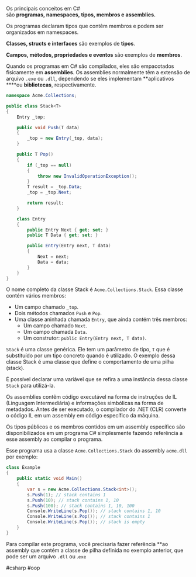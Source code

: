 Os principais conceitos em C# são **programas, namespaces, tipos, membros e assemblies.**

Os programas declaram tipos que contêm membros e podem ser organizados em namespaces.

**Classes, structs e interfaces** são exemplos de **tipos**.

**Campos, métodos, propriedades e eventos** são exemplos de **membros**.

Quando os programas em C# são compilados, eles são empacotados fisicamente em **assemblies**. Os assemblies normalmente têm a extensão de arquivo `.exe`  ou `.dll`, dependendo se eles implementam **aplicativos ****ou **bibliotecas**, respectivamente.

```csharp
namespace Acme.Collections;

public class Stack<T>
{
    Entry _top;

    public void Push(T data)
    {
        _top = new Entry(_top, data);
    }

    public T Pop()
    {
        if (_top == null)
        {
            throw new InvalidOperationException();
        }
        T result = _top.Data;
        _top = _top.Next;

        return result;
    }

    class Entry
    {
        public Entry Next { get; set; }
        public T Data { get; set; }

        public Entry(Entry next, T data)
        {
            Next = next;
            Data = data;
        }
    }
}
```

O nome completo da classe Stack é `Acme.Collections.Stack`. Essa classe contém vários membros:

-   Um campo chamado `_top`.
-   Dois métodos chamados `Push` e `Pop`.
-   Uma classe aninhada chamada `Entry`, que ainda contém três membros:
    -   Um campo chamado `Next`.
    -   Um campo chamada `Data`.
    -   Um construtor: `public Entry(Entry next, T data)`.

`Stack` é uma classe genérica. Ele tem um parâmetro de tipo, `T` que é substituído por um tipo concreto quando é utilizado. O exemplo dessa classe Stack é uma classe que define o comportamento de uma pilha (stack).

É possível declarar uma variável que se refira a uma instância dessa classe `Stack` para utilizá-la.

Os assemblies contêm código executável na forma de instruções de IL (Linguagem Intermediária) e informações simbólicas na forma de metadados. Antes de ser executado, o compilador do .NET (CLR) converte o código IL em um assembly em código específico da máquina.

Os tipos públicos e os membros contidos em um assembly específico são disponibilizados em um programa C# simplesmente fazendo referência a esse assembly ao compilar o programa.

Esse programa usa a classe `Acme.Collections.Stack` do assembly `acme.dll` por exemplo:

```csharp
class Example
{
    public static void Main()
    {
        var s = new Acme.Collections.Stack<int>();
        s.Push(1); // stack contains 1
        s.Push(10); // stack contains 1, 10
        s.Push(100); // stack contains 1, 10, 100
        Console.WriteLine(s.Pop()); // stack contains 1, 10
        Console.WriteLine(s.Pop()); // stack contains 1
        Console.WriteLine(s.Pop()); // stack is empty
    }
}
```

Para compilar este programa, você precisaria fazer referência **ao assembly que contém a classe de pilha definida no exemplo anterior, que pode ser um arquivo `.dll` ou .`exe`

#csharp #oop 
